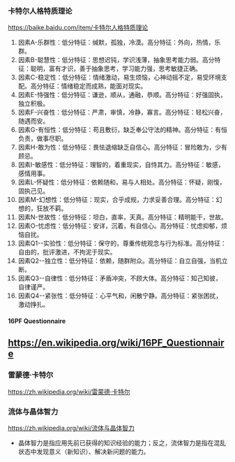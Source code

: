 ### 卡特尔人格特质理论
https://baike.baidu.com/item/卡特尔人格特质理论
1. 因素A-乐群性：低分特征：缄默，孤独，冷漠。高分特征：外向，热情，乐群。
2. 因素B-聪慧性：低分特征：思想迟钝，学识浅薄，抽象思考能力弱。高分特征：聪明，富有才识，善于抽象思考，学习能力强，思考敏捷正确。
3. 因素C-稳定性：低分特征：情绪激动，易生烦恼，心神动摇不定，易受环境支配。高分特征：情绪稳定而成熟，能面对现实。
4. 因素E-恃强性：低分特征：谦逊，顺从，通融，恭顺。高分特征：好强固执，独立积极。
5. 因素F-兴奋性：低分特征：严肃，审慎，冷静，寡言。高分特征：轻松兴奋，随遇而安。
6. 因素G-有恒性：低分特征：苟且敷衍，缺乏奉公守法的精神。高分特征：有恒负责，做事尽职。
7. 因素H-敢为性：低分特征：畏怯退缩缺乏自信心。高分特征：冒险敢为，少有顾忌。
8. 因素I-敏感性：低分特征：理智的，着重现实，自恃其力。高分特征：敏感，感情用事。
9. 因素L-怀疑性：低分特征：依赖随和，易与人相处。高分特征：怀疑，刚愎，固执己见。
10. 因素M-幻想性：低分特征：现实，合乎成规，力求妥善合理。高分特征：幻想的，狂放不羁。
11. 因素N-世故性：低分特征：坦白，直率，天真。高分特征：精明能干，世故。
12. 因素O-忧虑性：低分特征：安详，沉着，有自信心。高分特征：忧虑抑郁，烦恼自扰。
13. 因素Q1--实验性：低分特征：保守的，尊重传统观念与行为标准。高分特征：自由的，批评激进，不拘泥于现实。
14. 因素Q2--独立性：低分特征：依赖，随群附众。高分特征：自立自强，当机立断。
15. 因素Q3--自律性：低分特征：矛盾冲突，不顾大体。高分特征：知己知彼，自律谨严。
16. 因素Q4--紧张性：低分特征：心平气和，闲散宁静。高分特征：紧张困扰，激动挣扎。
#### 16PF Questionnaire
https://en.wikipedia.org/wiki/16PF_Questionnaire
---
### 雷蒙德·卡特尔
https://zh.wikipedia.org/wiki/雷蒙德·卡特尔
### 流体与晶体智力
https://zh.wikipedia.org/wiki/流体与晶体智力
- 晶体智力是指应用先前已获得的知识经验的能力；反之，流体智力是指在混乱状态中发现意义（新知识）、解决新问题的能力。 